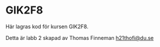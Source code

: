 # GIK2F8

Här lagras kod för kursen GIK2F8.

Detta är labb 2 skapad av Thomas Finneman h21thofi@du.se
